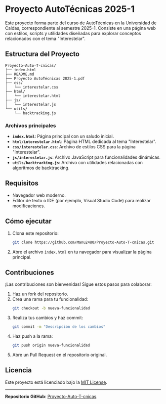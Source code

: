 # Proyecto AutoTécnicas 2025-1

Este proyecto forma parte del curso de AutoTécnicas en la Universidad de Caldas, correspondiente al semestre 2025-1. Consiste en una página web con estilos, scripts y utilidades diseñadas para explorar conceptos relacionados con el tema "Interestelar".

## Estructura del Proyecto

```plaintext
Proyecto-Auto-T-cnicas/
├── index.html
├── README.md
├── Proyecto AutoTécnicas 2025-1.pdf
├── css/
│   └── interestelar.css
├── html/
│   └── interestelar.html
├── js/
│   └── interestelar.js
└── utils/
    └── backtracking.js
```

### Archivos principales

- **`index.html`**: Página principal con un saludo inicial.
- **`html/interestelar.html`**: Página HTML dedicada al tema "Interestelar".
- **`css/interestelar.css`**: Archivo de estilos CSS para la página "Interestelar".
- **`js/interestelar.js`**: Archivo JavaScript para funcionalidades dinámicas.
- **`utils/backtracking.js`**: Archivo con utilidades relacionadas con algoritmos de backtracking.

## Requisitos

- Navegador web moderno.
- Editor de texto o IDE (por ejemplo, Visual Studio Code) para realizar modificaciones.

## Cómo ejecutar

1. Clona este repositorio:
   ```bash
   git clone https://github.com/Manu2480/Proyecto-Auto-T-cnicas.git
   ```
2. Abre el archivo `index.html` en tu navegador para visualizar la página principal.

## Contribuciones

¡Las contribuciones son bienvenidas! Sigue estos pasos para colaborar:

1. Haz un fork del repositorio.
2. Crea una rama para tu funcionalidad:
   ```bash
   git checkout -b nueva-funcionalidad
   ```
3. Realiza tus cambios y haz commit:
   ```bash
   git commit -m "Descripción de los cambios"
   ```
4. Haz push a la rama:
   ```bash
   git push origin nueva-funcionalidad
   ```
5. Abre un Pull Request en el repositorio original.

## Licencia

Este proyecto está licenciado bajo la [MIT License](LICENSE).

---

**Repositorio GitHub**: [Proyecto-Auto-T-cnicas](https://github.com/Manu2480/Proyecto-Auto-T-cnicas.git)
